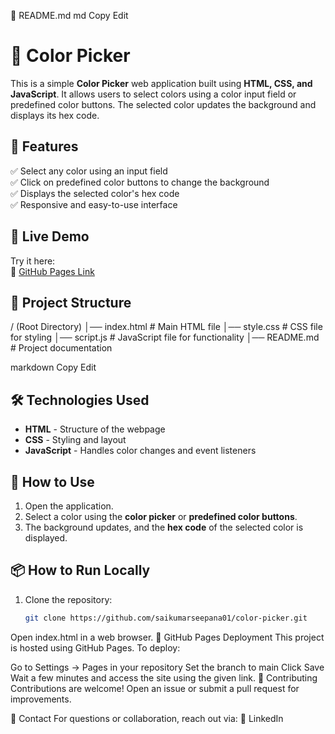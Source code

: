 📌 README.md
md
Copy
Edit
# 🎨 Color Picker  

This is a simple **Color Picker** web application built using **HTML, CSS, and JavaScript**. It allows users to select colors using a color input field or predefined color buttons. The selected color updates the background and displays its hex code.

## 🌟 Features  
✅ Select any color using an input field  
✅ Click on predefined color buttons to change the background  
✅ Displays the selected color's hex code  
✅ Responsive and easy-to-use interface  

## 🚀 Live Demo  
Try it here:  
🔗 [GitHub Pages Link](https://saikumarseepana01.github.io/color_picker/)  

## 📂 Project Structure  
/ (Root Directory) │── index.html # Main HTML file │── style.css # CSS file for styling │── script.js # JavaScript file for functionality │── README.md # Project documentation

markdown
Copy
Edit

## 🛠️ Technologies Used  
- **HTML** - Structure of the webpage  
- **CSS** - Styling and layout  
- **JavaScript** - Handles color changes and event listeners  

## 📜 How to Use  
1. Open the application.  
2. Select a color using the **color picker** or **predefined color buttons**.  
3. The background updates, and the **hex code** of the selected color is displayed.  

## 📦 How to Run Locally  
1. Clone the repository:  
   ```sh
   git clone https://github.com/saikumarseepana01/color-picker.git
Open index.html in a web browser.
📌 GitHub Pages Deployment
This project is hosted using GitHub Pages. To deploy:

Go to Settings → Pages in your repository
Set the branch to main
Click Save
Wait a few minutes and access the site using the given link.
🤝 Contributing
Contributions are welcome! Open an issue or submit a pull request for improvements.

📧 Contact
For questions or collaboration, reach out via:
🔗 LinkedIn
